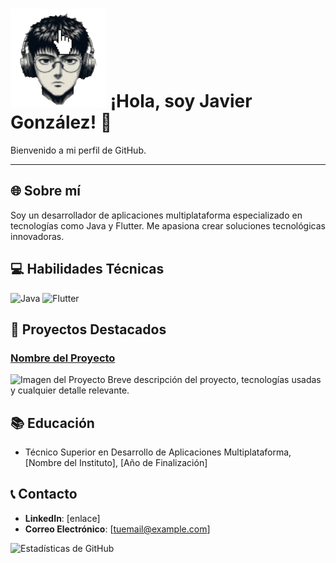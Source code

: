 # ![sprites](sprite2.png) ¡Hola, soy Javier González! 👋

Bienvenido a mi perfil de GitHub. 

---

## 🌐 Sobre mí
Soy un desarrollador de aplicaciones multiplataforma especializado en tecnologías como Java y Flutter. Me apasiona crear soluciones tecnológicas innovadoras.

## 💻 Habilidades Técnicas
![Java](https://img.shields.io/badge/-Java-red?style=flat-square&logo=java)
![Flutter](https://img.shields.io/badge/-Flutter-02569B?style=flat-square&logo=flutter)

## 📂 Proyectos Destacados
### [Nombre del Proyecto](link-al-repo)
![Imagen del Proyecto](URL_DE_LA_IMAGEN)
Breve descripción del proyecto, tecnologías usadas y cualquier detalle relevante.

## 📚 Educación
- Técnico Superior en Desarrollo de Aplicaciones Multiplataforma, [Nombre del Instituto], [Año de Finalización]

## 📞 Contacto
- **LinkedIn**: [enlace]
- **Correo Electrónico**: [tuemail@example.com]

![Estadísticas de GitHub](https://github-readme-stats.vercel.app/api?username=tu_usuario&show_icons=true)
